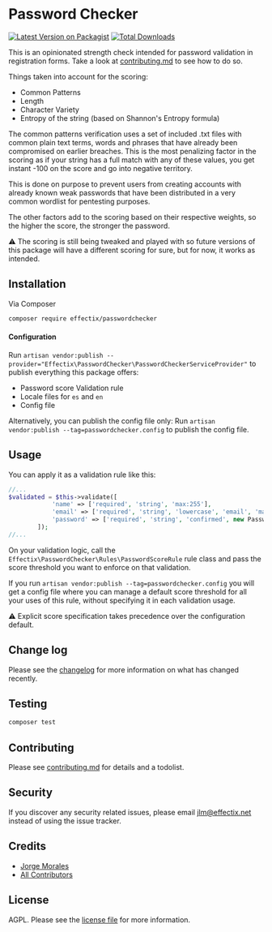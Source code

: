 # Password Checker

[![Latest Version on Packagist][ico-version]][link-packagist]
[![Total Downloads][ico-downloads]][link-downloads]


This is an opinionated strength check intended for password validation in registration forms. Take a look at [contributing.md](contributing.md) to see how to do so.

Things taken into account for the scoring:
- Common Patterns
- Length
- Character Variety
- Entropy of the string (based on Shannon's Entropy formula) 

The common patterns verification uses a set of included .txt files with common plain text terms, words and phrases that have already been compromised on earlier breaches. This is the most penalizing factor in the scoring as if your string has a full match with any of these values, you get instant -100 on the score and go into negative territory.

This is done on purpose to prevent users from creating accounts with already known weak passwords that have been distributed in a very common wordlist for pentesting purposes. 

The other factors add to the scoring based on their respective weights, so the higher the score, the stronger the password.

⚠ The scoring is still being tweaked and played with so future versions of this package will have a different scoring for sure, but for now, it works as intended.

## Installation

Via Composer

```bash
composer require effectix/passwordchecker
```
#### Configuration
Run `artisan vendor:publish --provider="Effectix\PasswordChecker\PasswordCheckerServiceProvider"` to publish everything this package offers:
- Password score Validation rule
- Locale files for `es` and `en`
- Config file

Alternatively, you can publish the config file only:
Run `artisan vendor:publish --tag=passwordchecker.config`  to publish the config file.

## Usage
You can apply it as a validation rule like this:
```php
//...
$validated = $this->validate([
            'name' => ['required', 'string', 'max:255'],
            'email' => ['required', 'string', 'lowercase', 'email', 'max:255', 'unique:'.User::class],
            'password' => ['required', 'string', 'confirmed', new PasswordScoreRule(20)],
        ]);
//...
```
On your validation logic, call the `Effectix\PasswordChecker\Rules\PasswordScoreRule` rule class and pass the score threshold you want to enforce on that validation.

If you run `artisan vendor:publish --tag=passwordchecker.config` you will get a config file where you can manage a default score threshold for all your uses of this rule, without specifying it in each validation usage.

⚠ Explicit score specification takes precedence over the configuration default. 

## Change log

Please see the [changelog](changelog.md) for more information on what has changed recently.

## Testing

```bash
composer test
```

## Contributing

Please see [contributing.md](contributing.md) for details and a todolist.

## Security

If you discover any security related issues, please email jlm@effectix.net instead of using the issue tracker.

## Credits

- [Jorge Morales][link-author]
- [All Contributors][link-contributors]

## License

AGPL. Please see the [license file](license.md) for more information.

[link-author]: https://github.com/morales2k
[ico-version]: https://img.shields.io/packagist/v/effectix/passwordchecker.svg?style=flat-square
[ico-downloads]: https://img.shields.io/packagist/dt/effectix/passwordchecker.svg?style=flat-square

[link-packagist]: https://packagist.org/packages/effectix/passwordchecker
[link-downloads]: https://packagist.org/packages/effectix/passwordchecker
[link-contributors]: ../../contributors

